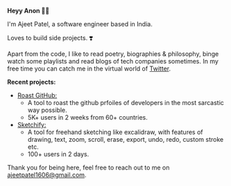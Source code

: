 <b> Heyy Anon 🙋‍♂️</b>

I'm Ajeet Patel, a software engineer based in India.

Loves to build side projects. ❣️

Apart from the code, I like to read poetry, biographies & philosophy, binge watch some playlists and read blogs of tech companies sometimes. In my free time you can catch me in the virtual world of <a href="https://x.com/Iampatelajeet">Twitter</a>.

<b>Recent projects:</b>
- <a href="https://roast-github.vercel.app">Roast GitHub:</a>
  - A tool to roast the github prfoiles of developers in the most sarcastic way possible.
  - 5K+ users in 2 weeks from 60+ countries.
- <a href="https://sketchifyme.vercel.app/">Sketchify:</a>
     - A tool for freehand sketching like excalidraw, with features of drawing, text, zoom, scroll, erase, export, undo, redo, custom stroke etc.
     -  100+ users in 2 days.

 Thank you for being here, feel free to reach out to me on ajeetpatel1606@gmail.com.
